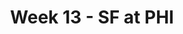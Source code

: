 ---
layout: game
title: Week 13 - SF at PHI
season: 2023
game_id: 2023_13_SF_PHI
away_team: SF
home_team: PHI
---